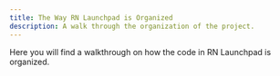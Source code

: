 ```yaml
---
title: The Way RN Launchpad is Organized
description: A walk through the organization of the project.
---
```


Here you will find a walkthrough on how the code in RN Launchpad is organized.
